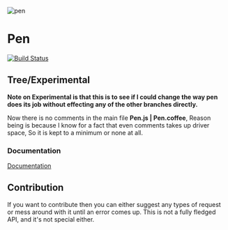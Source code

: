 ![pen](https://github.com/Monochromefx/pen-coffee/blob/master/pen.logo.png)

# Pen

[![Build Status](https://travis-ci.org/Monochromefx/pen-coffee.svg?branch=master)](https://travis-ci.org/Monochromefx/pen-coffee)

## Tree/Experimental
**Note on Experimental is that this is to see if I could change the way pen does its job without effecting any of the other branches directly.**

Now there is no comments in the main file **Pen.js | Pen.coffee**,
Reason being is because I know for a fact that even comments takes up driver space, So it is kept to a minimum or none at all.

### Documentation
[Documentation](https://github.com/Monochromefx/pen-coffee/tree/master/docs)

## Contribution

If you want to contribute then you can either suggest any types of request or mess around with it until an error comes up.
This is not a fully fledged API, and it's not special either.
